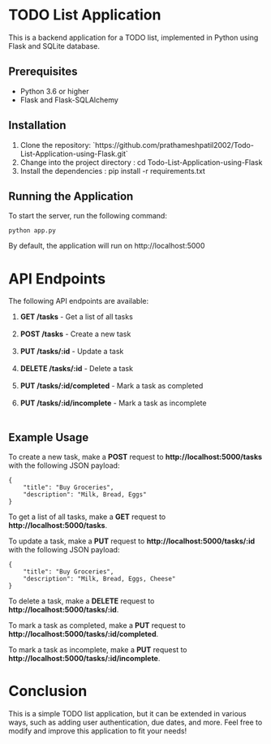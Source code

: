 # TODO List Application
This is a backend application for a TODO list, implemented in Python using Flask and SQLite database.<br>

## Prerequisites
<ul>
  <li>Python 3.6 or higher</li>
  <li>Flask and Flask-SQLAlchemy</li>
</ul>

## Installation
<ul >
  <li type="1">Clone the repository: `https://github.com/prathameshpatil2002/Todo-List-Application-using-Flask.git`</li>
  <li type="1">Change into the project directory : cd Todo-List-Application-using-Flask</li>
  <li type="1">Install the dependencies : pip install -r requirements.txt</li>
</ul>

## Running the Application
To start the server, run the following command: <br>
```
python app.py
```
By default, the application will run on http://localhost:5000

# API Endpoints

The following API endpoints are available:

1. **GET /tasks** - Get a list of all tasks<br><br>
2. **POST /tasks** - Create a new task<br><br>
3. **PUT /tasks/:id** - Update a task<br><br>
4. **DELETE /tasks/:id** - Delete a task<br><br>
5. **PUT /tasks/:id/completed** - Mark a task as completed<br><br>
6. **PUT /tasks/:id/incomplete** - Mark a task as incomplete<br><br>

## Example Usage

To create a new task, make a **POST** request to **http://localhost:5000/tasks** with the following JSON payload:<br>
```
{
    "title": "Buy Groceries",
    "description": "Milk, Bread, Eggs"
}
```
To get a list of all tasks, make a **GET** request to **http://localhost:5000/tasks**.<br>

To update a task, make a **PUT** request to **http://localhost:5000/tasks/:id** with the following JSON payload:<br>
```
{
    "title": "Buy Groceries",
    "description": "Milk, Bread, Eggs, Cheese"
}
```
To delete a task, make a **DELETE** request to **http://localhost:5000/tasks/:id**.<br>

To mark a task as completed, make a **PUT** request to **http://localhost:5000/tasks/:id/completed**.<br>

To mark a task as incomplete, make a **PUT** request to **http://localhost:5000/tasks/:id/incomplete**.<br>

# Conclusion
This is a simple TODO list application, but it can be extended in various ways, such as adding user authentication, due dates, and more. Feel free to modify and improve this application to fit your needs!

